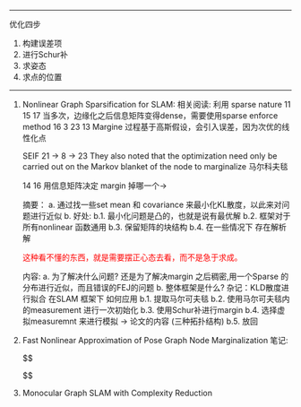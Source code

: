 <!--
 * @Author: Liu Weilong
 * @Date: 2021-03-31 15:37:19
<<<<<<< HEAD
 * @LastEditors: Liu Weilong
 * @LastEditTime: 2021-04-01 22:24:25
=======
 * @LastEditors: Liu Weilong 
 * @LastEditTime: 2021-04-01 15:12:08
>>>>>>> efc12df539b4d27851b65a5b379178443ef01ced
 * @FilePath: /3rd-test-learning/doc/slam_back_end/paper_reading.md
 * @Description: 
-->


-----
优化四步
1. 构建误差项
2. 进行Schur补
3. 求姿态
4. 求点的位置
-----




1. Nonlinear Graph Sparsification for SLAM:
   相关阅读: 利用 sparse nature 11 15 17 
   当多次，边缘化之后信息矩阵变得dense，需要使用sparse enforce method 16 3 23 13 
   Margine 过程基于高斯假设，会引入误差，因为次优的线性化点

   SEIF 21 -> 8 -> 23 They also noted that the
    optimization need only be carried out on the Markov blanket of
    the node to marginalize
    马尔科夫毯

   14 16 用信息矩阵决定 margin 掉哪一个-> 

   摘要：
   a. 通过找一些set mean 和 covariance 来最小化KL散度，以此来对问题进行近似
   b. 好处: b.1. 最小化问题是凸的，也就是说有最优解 b.2. 框架对于所有nonlinear 函数通用 b.3. 保留矩阵的块结构
           b.4. 在一些情况下 存在解析解

   <font color ="Red">这种看不懂的东西，就是需要摆正心态去看，而不是急于求成。</font>

   内容:
   a. 为了解决什么问题?
   还是为了解决margin 之后稠密,用一个Sparse 的分布进行近似，而且错误的FEJ的问题
   b. 整体框架是什么?
   杂记：KLD散度进行拟合
   在SLAM 框架下 如何应用
   b.1. 提取马尔可夫毯
   b.2. 使用马尔可夫毯内的measurement 进行一次初始化
   b.3. 使用Schur补进行margin
   b.4. 选择虚拟measuremnt 来进行模拟 -> 论文的内容 (三种拓扑结构)
   b.5. 放回

2. Fast Nonlinear Approximation of Pose Graph Node Marginalization
   笔记:
   
   $$

   $$

3. Monocular Graph SLAM with Complexity Reduction
   